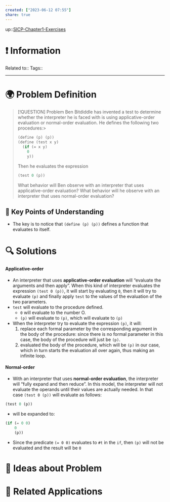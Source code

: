```yaml
---
created: ["2023-06-12 07:55"]
share: true
---
```


up::[SICP-Chapter1-Exercises](./SICP-Chapter1-Exercises.md)

# ❗ Information
Related to:: 
Tags:: 

___
# 🌍 Problem Definition

> [!QUESTION] Problem
> Ben Bitdiddle has invented a test to determine whether the interpreter he is faced with is using applicative-order evaluation or normal-order evaluation. He defines the following two procedures:> 
> ```Scheme
> (define (p) (p))
> (define (test x y)
>   (if (= x y)
> 	  0
> 	  y))
> ```
> Then he evaluates the expression
> ```Scheme
> (test 0 (p))
> ```
> What behavior will Ben observe with an interpreter that uses applicative-order evaluation? 
> What behavior will he observe with an interpreter that uses normal-order evaluation?
> 

## 🔑 **Key Points of Understanding**
- The key is to notice that `(define (p) (p))` defines a function that evaluates to itself.
# 🔍 Solutions
#### Applicative-order
- An interpreter that uses **applicative-order evaluation** will “evaluate the arguments and then apply”. When this kind of interpreter evaluates the expression `(test 0 (p))`, it will start by evaluating `0`, then it will try to evaluate `(p)` and finally apply `test` to the values of the evaluation of the two parameters.
- `test` will evaluate to the procedure defined.
	- `0` will evaluate to the number O.
	- `(p)` will evaluate to `(p)`, which will evaluate to `(p)`
- When the interpreter try to evaluate the expression `(p)`, it will:
	1. replace each formal parameter by the corresponding argument in the body of the procedure: since there is no formal parameter in this case, the body of the procedure will just be `(p)`.
	2. evaluated the body of the procedure, which will be `(p)` in our case, which in turn starts the evaluation all over again, thus making an infinite loop.
#### Normal-order
- With an interpreter that uses **normal-order evaluation**, the interpreter will “fully expand and then reduce”. In this model, the interpreter will not evaluate the operands until their values are actually needed. In that case `(test 0 (p))` will evaluate as follows:

 ```Scheme
(test 0 (p))
```

- will be expanded to:

```Scheme
(if (= 0 0)
    0
    (p))
```

- Since the predicate `(= 0 0)` evaluates to `#t` in the `if`, then `(p)` will not be evaluated and the result will be `0`

# 🧠 Ideas about Problem

# 🔗 Related Applications

